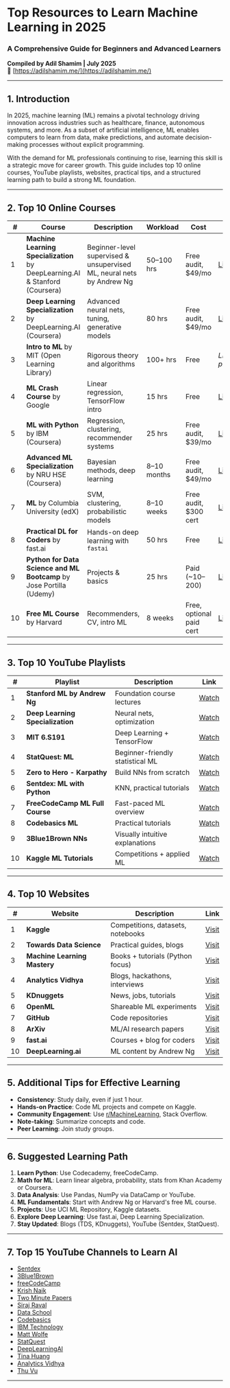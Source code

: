 # Top Resources to Learn Machine Learning in 2025
### A Comprehensive Guide for Beginners and Advanced Learners  
**Compiled by Adil Shamim | July 2025**  
🔗 [https://adilshamim.me/](https://adilshamim.me/)

---

## 1. Introduction

In 2025, machine learning (ML) remains a pivotal technology driving innovation across industries such as healthcare, finance, autonomous systems, and more. As a subset of artificial intelligence, ML enables computers to learn from data, make predictions, and automate decision-making processes without explicit programming.

With the demand for ML professionals continuing to rise, learning this skill is a strategic move for career growth. This guide includes top 10 online courses, YouTube playlists, websites, practical tips, and a structured learning path to build a strong ML foundation.

---

## 2. Top 10 Online Courses

| # | Course | Description | Workload | Cost | Link |
|--|--------|-------------|----------|------|------|
| 1 | **Machine Learning Specialization** by DeepLearning.AI & Stanford (Coursera) | Beginner-level supervised & unsupervised ML, neural nets by Andrew Ng | 50–100 hrs | Free audit, $49/mo | [Link](https://www.coursera.org/specializations/machine-learning-introduction) |
| 2 | **Deep Learning Specialization** by DeepLearning.AI (Coursera) | Advanced neural nets, tuning, generative models | 80 hrs | Free audit, $49/mo | [Link](https://www.coursera.org/specializations/deep-learning) |
| 3 | **Intro to ML** by MIT (Open Learning Library) | Rigorous theory and algorithms | 100+ hrs | Free | *Link not provided* |
| 4 | **ML Crash Course** by Google | Linear regression, TensorFlow intro | 15 hrs | Free | [Link](https://developers.google.com/machine-learning/crash-course) |
| 5 | **ML with Python** by IBM (Coursera) | Regression, clustering, recommender systems | 25 hrs | Free audit, $39/mo | [Link](https://www.coursera.org/learn/machine-learning-with-python) |
| 6 | **Advanced ML Specialization** by NRU HSE (Coursera) | Bayesian methods, deep learning | 8–10 months | Free audit, $49/mo | [Link](https://www.coursera.org/specializations/aml) |
| 7 | **ML** by Columbia University (edX) | SVM, clustering, probabilistic models | 8–10 weeks | Free audit, $300 cert | [Link](https://www.edx.org/course/machine-learning) |
| 8 | **Practical DL for Coders** by fast.ai | Hands-on deep learning with `fastai` | 50 hrs | Free | [Link](https://course.fast.ai/) |
| 9 | **Python for Data Science and ML Bootcamp** by Jose Portilla (Udemy) | Projects & basics | 25 hrs | Paid (~$10–$200) | [Link](https://www.udemy.com/course/python-for-data-science-and-machine-learning-bootcamp/) |
| 10 | **Free ML Course** by Harvard | Recommenders, CV, intro ML | 8 weeks | Free, optional paid cert | [Link](https://pll.harvard.edu/course/data-science-machine-learning/2025-10) |

---

## 3. Top 10 YouTube Playlists

| # | Playlist | Description | Link |
|---|----------|-------------|------|
| 1 | **Stanford ML by Andrew Ng** | Foundation course lectures | [Watch](https://www.youtube.com/playlist?list=PLoROMvodv4rMiGQp3WXShtMGgzqpfVfbU) |
| 2 | **Deep Learning Specialization** | Neural nets, optimization | [Watch](https://www.youtube.com/playlist?list=PLoROMvodv4rOABXSygHTsbvUz4G_YQhOb) |
| 3 | **MIT 6.S191** | Deep Learning + TensorFlow | [Watch](https://www.youtube.com/watch?v=alfdI7S6wCY&list=PLtBw6njQRU-rwp5__7C0oIVt26ZgjG9NI) |
| 4 | **StatQuest: ML** | Beginner-friendly statistical ML | [Watch](https://www.youtube.com/playlist?list=PLblh5JKOoLUICTaGLRoHQDuF_7q2GfuJF) |
| 5 | **Zero to Hero - Karpathy** | Build NNs from scratch | [Watch](https://www.youtube.com/playlist?list=PLAqhIrjkxbuWI23v9cThsA9GvCAUhRvKZ) |
| 6 | **Sentdex: ML with Python** | KNN, practical tutorials | [Watch](https://www.youtube.com/playlist?list=PLQVvvaa0QuDfKTOs3Keq_kaG2P55YRn5v) |
| 7 | **FreeCodeCamp ML Full Course** | Fast-paced ML overview | [Watch](https://www.youtube.com/watch?v=i_LwzRVP7bg) |
| 8 | **Codebasics ML** | Practical tutorials | [Watch](https://www.youtube.com/playlist?list=PLeo1K3hjS3uvCeTYTeyfe0-rN5r8zn9rw) |
| 9 | **3Blue1Brown NNs** | Visually intuitive explanations | [Watch](https://www.youtube.com/playlist?list=PLZHQObOWTQDNU6R1_67000Dx_ZCJB-3pi) |
| 10 | **Kaggle ML Tutorials** | Competitions + applied ML | [Watch](https://www.youtube.com/@kaggle/playlists) |

---

## 4. Top 10 Websites

| # | Website | Description | Link |
|---|---------|-------------|------|
| 1 | **Kaggle** | Competitions, datasets, notebooks | [Visit](https://www.kaggle.com/) |
| 2 | **Towards Data Science** | Practical guides, blogs | [Visit](https://towardsdatascience.com/) |
| 3 | **Machine Learning Mastery** | Books + tutorials (Python focus) | [Visit](https://machinelearningmastery.com/) |
| 4 | **Analytics Vidhya** | Blogs, hackathons, interviews | [Visit](https://www.analyticsvidhya.com/) |
| 5 | **KDnuggets** | News, jobs, tutorials | [Visit](https://www.kdnuggets.com/) |
| 6 | **OpenML** | Shareable ML experiments | [Visit](https://www.openml.org/) |
| 7 | **GitHub** | Code repositories | [Visit](https://github.com/) |
| 8 | **ArXiv** | ML/AI research papers | [Visit](https://arxiv.org/) |
| 9 | **fast.ai** | Courses + blog for coders | [Visit](https://www.fast.ai/) |
| 10 | **DeepLearning.ai** | ML content by Andrew Ng | [Visit](https://www.deeplearning.ai/) |

---

## 5. Additional Tips for Effective Learning

- **Consistency**: Study daily, even if just 1 hour.
- **Hands-on Practice**: Code ML projects and compete on Kaggle.
- **Community Engagement**: Use [r/MachineLearning](https://www.reddit.com/r/MachineLearning/), Stack Overflow.
- **Note-taking**: Summarize concepts and code.
- **Peer Learning**: Join study groups.

---

## 6. Suggested Learning Path

1. **Learn Python**: Use Codecademy, freeCodeCamp.
2. **Math for ML**: Learn linear algebra, probability, stats from Khan Academy or Coursera.
3. **Data Analysis**: Use Pandas, NumPy via DataCamp or YouTube.
4. **ML Fundamentals**: Start with Andrew Ng or Harvard's free ML course.
5. **Projects**: Use UCI ML Repository, Kaggle datasets.
6. **Explore Deep Learning**: Use fast.ai, Deep Learning Specialization.
7. **Stay Updated**: Blogs (TDS, KDnuggets), YouTube (Sentdex, StatQuest).

---

## 7. Top 15 YouTube Channels to Learn AI

- [Sentdex](https://www.youtube.com/user/sentdex)
- [3Blue1Brown](https://www.youtube.com/channel/UCYO_jab_esuFRV4b17AJtAw)
- [freeCodeCamp](https://www.youtube.com/channel/UC8butISFwT-Wl7EV0hUK0BQ)
- [Krish Naik](https://www.youtube.com/user/krishnaik06)
- [Two Minute Papers](https://www.youtube.com/user/keeroyz)
- [Siraj Raval](https://www.youtube.com/channel/UCWN3xxRkmTPmbKwht9FuE5A)
- [Data School](https://www.youtube.com/user/dataschool)
- [Codebasics](https://www.youtube.com/channel/UCh9nVJoWXmFb7sLApWGcLPQ)
- [IBM Technology](https://www.youtube.com/user/IBMCloud)
- [Matt Wolfe](https://www.youtube.com/user/submone1)
- [StatQuest](https://www.youtube.com/user/joshstarmer)
- [DeepLearningAI](https://www.youtube.com/channel/UCcIXc5mJsHVYTZR1maL5l9w)
- [Tina Huang](https://www.youtube.com/channel/UC2UXDak6o7rBm23k3Vv5dww)
- [Analytics Vidhya](https://www.youtube.com/user/analyticsvidhya)
- [Thu Vu](https://www.youtube.com/channel/UCJQJAI7IjbLcpsjWdSzYz0Q)

---

